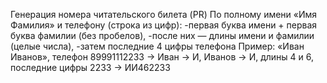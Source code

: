 Генерация номера читательского билета (PR)
По полному имени «Имя Фамилия» и телефону (строка из цифр):
-первая буква имени + первая буква фамилии (без
пробелов),
-после них — длины имени и фамилии (целые числа),
-затем последние 4 цифры телефона
Пример: «Иван Иванов», телефон 89991112233 → Иван → И,
Иванов → И, длины 4 и 6, последние цифры 2233 → ИИ462233
